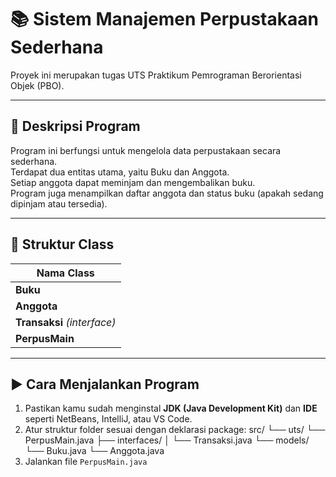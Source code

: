 # 📚 Sistem Manajemen Perpustakaan Sederhana
Proyek ini merupakan tugas UTS Praktikum Pemrograman Berorientasi Objek (PBO).  

---

## 🧾 Deskripsi Program
Program ini berfungsi untuk mengelola data perpustakaan secara sederhana.  
Terdapat dua entitas utama, yaitu Buku dan Anggota.  
Setiap anggota dapat meminjam dan mengembalikan buku.  
Program juga menampilkan daftar anggota dan status buku (apakah sedang dipinjam atau tersedia).

---

## 🧱 Struktur Class

| Nama Class |
|-------------|
| **Buku** | 
| **Anggota** | 
| **Transaksi** *(interface)* | 
| **PerpusMain** | 

---

## ▶️ Cara Menjalankan Program
1. Pastikan kamu sudah menginstal **JDK (Java Development Kit)** dan **IDE** seperti NetBeans, IntelliJ, atau VS Code.  
2. Atur struktur folder sesuai dengan deklarasi package:
src/
└── uts/
└── PerpusMain.java
├── interfaces/
│ └── Transaksi.java
└── models/
 └── Buku.java
 └── Anggota.java
3. Jalankan file `PerpusMain.java`
